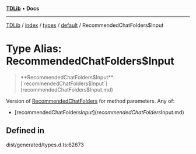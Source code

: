 [**TDLib**](../../../../../../README.md) • **Docs**

***

[TDLib](../../../../../../modules.md) / [index](../../../../../README.md) / [types](../../../README.md) / [default](../README.md) / RecommendedChatFolders$Input

# Type Alias: RecommendedChatFolders$Input

> **RecommendedChatFolders$Input**: [`recommendedChatFolders$Input`](recommendedChatFolders$Input.md)

Version of [RecommendedChatFolders](RecommendedChatFolders-1.md) for method parameters.
Any of:
- [recommendedChatFolders$Input](recommendedChatFolders$Input.md)

## Defined in

dist/generated/types.d.ts:62673
